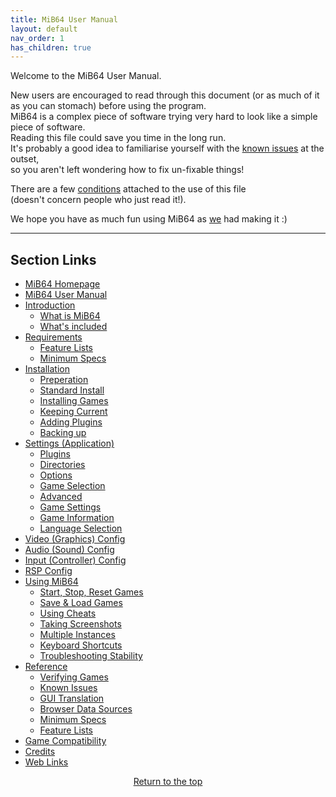```yaml
---
title: MiB64 User Manual
layout: default
nav_order: 1
has_children: true
---
```


Welcome to the MiB64 User Manual.

New users are encouraged to read through this document (or as much of it as you can stomach) before using the program.  
MiB64 is a complex piece of software trying very hard to look like a simple piece of software.  
Reading this file could save you time in the long run.  
It's probably a good idea to familiarise yourself with the [known issues](known_issues.html) at the outset,  
so you aren't left wondering how to fix un-fixable things!

There are a few [conditions](terms_conditions.html) attached to the use of this file  
(doesn't concern people who just read it!).

We hope you have as much fun using MiB64 as [we](credits.html) had making it :)

---

## Section Links

- [MiB64 Homepage](mainsite.md)
- [MiB64 User Manual](index.md)
- [Introduction](introduction.md)
  - [What is MiB64](what_is_mib64.md)
  - [What's included](whats_included.md)
- [Requirements](requirements.md)
  - [Feature Lists](feature_lists.md)
  - [Minimum Specs](minimum_specs.md)
- [Installation](installation.md)
  - [Preperation](installation_preperation.md)
  - [Standard Install](installation_standard.md)
  - [Installing Games](installation_games.md)
  - [Keeping Current](installation_update.md)
  - [Adding Plugins](installation_plugins.md)
  - [Backing up](installation_backup.md)
- [Settings (Application)](app_settings.md)
  - [Plugins](app_plugins.md)
  - [Directories](app_directories.md)
  - [Options](app_options.md)
  - [Game Selection](app_game_selection.md)
  - [Advanced](app_advanced.md)
  - [Game Settings](app_game_settings.md)
  - [Game Information](app_game_information.md)
  - [Language Selection](app_language.md)
- [Video (Graphics) Config](config_video.md)
- [Audio (Sound) Config](config_audio.md)
- [Input (Controller) Config](config_input.md)
- [RSP Config](config_rsp.md)
- [Using MiB64](using_mib64.md)
  - [Start, Stop, Reset Games](usage_start_stop.md)
  - [Save & Load Games](usage_save_load.md)
  - [Using Cheats](usage_cheats.md)
  - [Taking Screenshots](usage_screenshots.md)
  - [Multiple Instances](usage_instances.md)
  - [Keyboard Shortcuts](usage_shortcuts.md)
  - [Troubleshooting Stability](usage_troubleshooting.md)
- [Reference](reference.md)
  - [Verifying Games](reference_verification.md)
  - [Known Issues](reference_issues.md)
  - [GUI Translation](reference_translation.md)
  - [Browser Data Sources](reference_browser_data.md)
  - [Minimum Specs](minimum_specs.md)
  - [Feature Lists](feature_lists.md)
- [Game Compatibility](game_compat.md)
- [Credits](credits.md)
- [Web Links](web_links.md)

<p style="text-align:center"><a href="#">Return to the top</a></p>

<!-- ClauseEcho: MiB64 User Manual Protocol Complete -->

